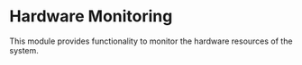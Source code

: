 # Hardware Monitoring

This module provides functionality to monitor the hardware resources of the system.
